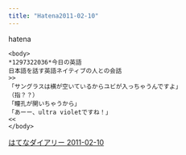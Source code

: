 ```yaml
---
title: "Hatena2011-02-10"
---
```


hatena

```
<body>
*1297322036*今日の英語
日本語を話す英語ネイティブの人との会話
>>
「サングラスは横が空いているからユビが入っちゃうんですよ」
（指？？）
「瞳孔が開いちゃうから」
「あーー、ultra violetですね！」
<<
</body>
```


[はてなダイアリー 2011-02-10](https://nishiohirokazu.hatenadiary.org/archive/2011/02/10)